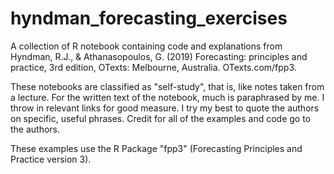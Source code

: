 # hyndman_forecasting_exercises
A collection of R notebook containing code and explanations from Hyndman, R.J., & Athanasopoulos, G. (2019) Forecasting: principles and practice, 3rd edition, OTexts: Melbourne, Australia. OTexts.com/fpp3.

These notebooks are classified as "self-study", that is, like notes taken from a lecture. For the written text of the notebook, much is paraphrased by me. I throw in relevant links for good measure. I try my best to quote the authors on specific, useful phrases. Credit for all of the examples and code go to the authors.

These examples use the R Package "fpp3" (Forecasting Principles and Practice version 3).
